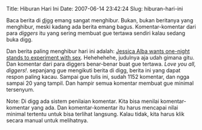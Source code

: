 Title: Hiburan Hari Ini
Date: 2007-06-14 23:42:24
Slug: hiburan-hari-ini

Baca berita di <a href="http://digg.com">digg</a> emang sangat menghibur. Bukan, bukan beritanya yang menghibur, meski kadang ada berita emang bagus. Komentar-komentar dari para <em>diggers</em> itu yang sering membuat gue tertawa sendiri kalau sedang buka digg.

Dan berita paling menghibur hari ini adalah:
<a href="http://digg.com/celebrity/Jessica_Alba_wants_one_night_stands_to_experiment_with_sex">Jessica Alba wants one-night stands to experiment with sex</a>.
Hehehehehe, judulnya aja udah gimana gitu. Dan komentar dari para diggers benar-benar buat gue tertawa. <em>Love you all, diggers!</em>. sepanjang gue mengikuti berita di digg, berita ini yang dapat respon paling kacau. Sampai gue tulis ini, sudah 1152 komentar, dan ngga sampai 20 yang tampil. Dan hampir semua komentar membuat gue minimal tersenyum.

Note:
Di digg ada sistem penilaian komentar. Kita bisa menilai komentar-komentar yang ada. Dan komentar-komentar itu harus mencapai nilai minimal tertentu untuk bisa terlihat langsung. Kalau tidak, kita harus klik secara manual untuk melihatnya.